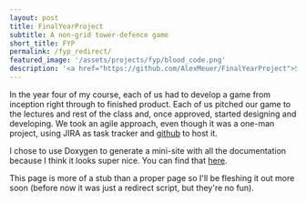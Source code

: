 ```yaml
---
layout: post
title: FinalYearProject
subtitle: A non-grid tower-defence game
short_title: FYP
permalink: /fyp_redirect/
featured_image: '/assets/projects/fyp/blood_code.png'
description: '<a href="https://github.com/AlexMeuer/FinalYearProject">Source</a><br><a href="http://AlexMeuer.github.io/FinalYearProject">Doxygen</a>'
---
```

In the year four of my course, each of us had to develop a game from inception right through to finished product. Each of us pitched our game to the lectures and rest of the class and, once approved, started designing and developing. We took an agile approach, even though it was a one-man project, using JIRA as task tracker and [github](https://github.com/AlexMeuer/FinalYearProject) to host it.

I chose to use Doxygen to generate a mini-site with all the documentation because I think it looks super nice. You can find that [here][fyp-link].

This page is more of a stub than a proper page so I'll be fleshing it out more soon (before now it was just a redirect script, but they're no fun).

[fyp-link]: http://AlexMeuer.github.io/FinalYearProject
